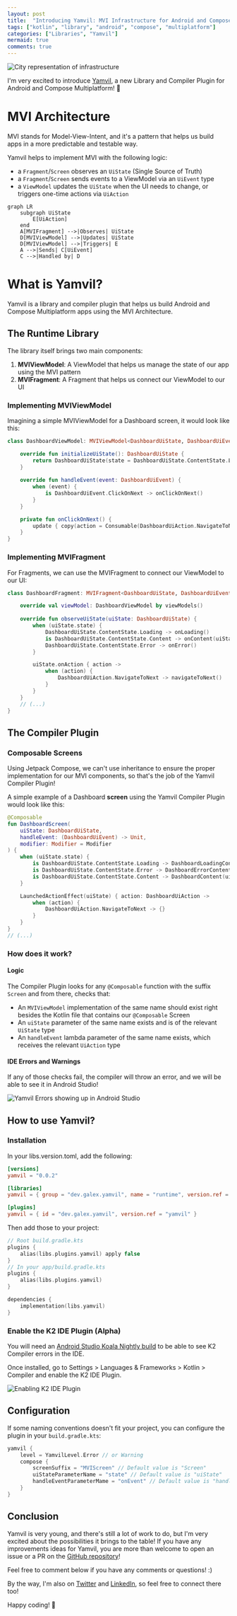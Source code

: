 ```yaml
---
layout: post
title:  "Introducing Yamvil: MVI Infrastructure for Android and Compose Multiplatform"
tags: ["kotlin", "library", "android", "compose", "multiplatform"]
categories: ["Libraries", "Yamvil"]
mermaid: true
comments: true
---
```


![City representation of infrastructure](/assets/img/header-map-infra-future.png)

I'm very excited to introduce [Yamvil](https://github.com/galex/yamvil), a new Library and Compiler Plugin for Android and Compose Multiplatform! 🚀

# MVI Architecture

MVI stands for Model-View-Intent, and it's a pattern that helps us build apps in a more predictable and testable way.

Yamvil helps to implement MVI with the following logic:

- a `Fragment`/`Screen` observes an `UiState` (Single Source of Truth)
- a `Fragment`/`Screen` sends events to a ViewModel via an `UiEvent` type
- a `ViewModel` updates the `UiState` when the UI needs to change, or triggers one-time actions via `UiAction`

```mermaid
graph LR
    subgraph UiState
        E[UiAction]
    end
    A[MVIFragment] -->|Observes| UiState
    D[MVIViewModel] -->|Updates| UiState
    D[MVIViewModel] -->|Triggers| E
    A -->|Sends| C[UiEvent]
    C -->|Handled by| D
```

# What is Yamvil?

Yamvil is a library and compiler plugin that helps us build Android and Compose Multiplatform apps using the MVI Architecture.

## The Runtime Library

The library itself brings two main components:

1. **MVIViewModel**: A ViewModel that helps us manage the state of our app using the MVI pattern
2. **MVIFragment**: A Fragment that helps us connect our ViewModel to our UI

### Implementing MVIViewModel

Imagining a simple MVIViewModel for a Dashboard screen, it would look like this:

```kotlin
class DashboardViewModel: MVIViewModel<DashboardUiState, DashboardUiEvent>() {

    override fun initializeUiState(): DashboardUiState {
        return DashboardUiState(state = DashboardUiState.ContentState.Loading)
    }
    
    override fun handleEvent(event: DashboardUiEvent) {
        when (event) {
            is DashboardUiEvent.ClickOnNext -> onClickOnNext()
        }
    }

    private fun onClickOnNext() {
        update { copy(action = Consumable(DashboardUiAction.NavigateToNext)) }
    }
}
```
### Implementing MVIFragment

For Fragments, we can use the MVIFragment to connect our ViewModel to our UI:

```kotlin
class DashboardFragment: MVIFragment<DashboardUiState, DashboardUiEvent>() {

    override val viewModel: DashboardViewModel by viewModels()
    
    override fun observeUiState(uiState: DashboardUiState) {
        when (uiState.state) {
            DashboardUiState.ContentState.Loading -> onLoading()
            is DashboardUiState.ContentState.Content -> onContent(uiState.state)
            DashboardUiState.ContentState.Error -> onError()
        }

        uiState.onAction { action ->
            when (action) {
                DashboardUiAction.NavigateToNext -> navigateToNext()
            }
        }
    }
    // (...)
}
```

## The Compiler Plugin

### Composable Screens

Using Jetpack Compose, we can't use inheritance to ensure the proper implementation for our MVI components, so that's the job of the Yamvil Compiler Plugin!

A simple example of a Dashboard **screen** using the Yamvil Compiler Plugin would look like this:

```kotlin
@Composable
fun DashboardScreen(
    uiState: DashboardUiState,
    handleEvent: (DashboardUiEvent) -> Unit,
    modifier: Modifier = Modifier
) {
    when (uiState.state) {
        is DashboardUiState.ContentState.Loading -> DashboardLoadingContent()
        is DashboardUiState.ContentState.Error -> DashboardErrorContent()
        is DashboardUiState.ContentState.Content -> DashboardContent(uiState.state)
    }

    LaunchedActionEffect(uiState) { action: DashboardUiAction ->
        when (action) {
            DashboardUiAction.NavigateToNext -> {}
        }
    }
}
// (...)
```

### How does it work?

#### Logic

The Compiler Plugin looks for any `@Composable` function with the suffix `Screen` and from there, checks that:

- An `MVIViewModel` implementation of the same name should exist right besides the Kotlin file that contains our `@Composable` Screen
- An `uiState` parameter of the same name exists and is of the relevant `UiState` type
- An `handleEvent` lambda parameter of the same name exists, which receives the relevant `UiAction` type

#### IDE Errors and Warnings

If any of those checks fail, the compiler will throw an error, and we will be able to see it in Android Studio!

![Yamvil Errors showing up in Android Studio](/assets/img/screenshot-yamvil-viewmodel-error.png)

## How to use Yamvil?

### Installation

In your libs.version.toml, add the following:

```toml
[versions]
yamvil = "0.0.2"

[libraries]
yamvil = { group = "dev.galex.yamvil", name = "runtime", version.ref = "yamvil" }

[plugins]
yamvil = { id = "dev.galex.yamvil", version.ref = "yamvil" }
```

Then add those to your project:
```kotlin
// Root build.gradle.kts
plugins {
    alias(libs.plugins.yamvil) apply false
}
// In your app/build.gradle.kts
plugins {
    alias(libs.plugins.yamvil)
}

dependencies {
    implementation(libs.yamvil)
}
```

### Enable the K2 IDE Plugin (Alpha)

You will need an [Android Studio Koala Nightly build](https://developer.android.com/studio/nightly) to be able to see K2 Compiler errors in the IDE.

Once installed, go to Settings > Languages & Frameworks > Kotlin > Compiler and enable the K2 IDE Plugin.

![Enabling K2 IDE Plugin](/assets/img/enable-k2-ide-plugin.png)

## Configuration

If some naming conventions doesn't fit your project, you can configure the plugin in your `build.gradle.kts`:

```kotlin
yamvil {
    level = YamvilLevel.Error // or Warning
    compose {
        screenSuffix = "MVIScreen" // Default value is "Screen"
        uiStateParameterName = "state" // Default value is "uiState"
        handleEventParameterMame = "onEvent" // Default value is "handleEvent"
    }
}
```

## Conclusion

Yamvil is very young, and there's still a lot of work to do, but I'm very excited about the possibilities it brings to the table!
If you have any improvements ideas for Yamvil, you are more than welcome to open an issue or a PR on the [GitHub repository](https://github.com/galex/yamvil/issues)!

Feel free to comment below if you have any comments or questions! :)

By the way, I'm also on [Twitter](https://twitter.com/galex) and [LinkedIn](https://www.linkedin.com/in/agherschon/), so feel free to connect there too!

Happy coding! 📖
